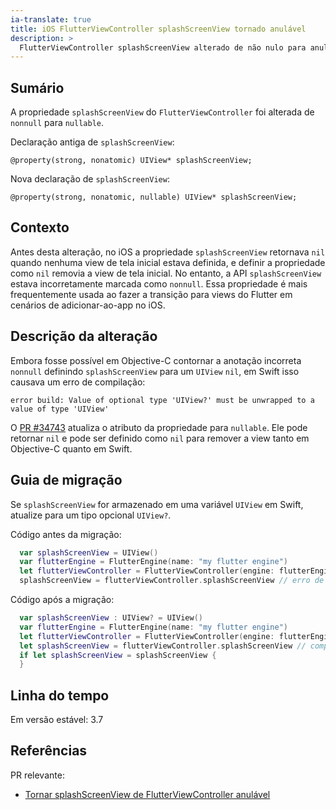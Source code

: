 ```yaml
---
ia-translate: true
title: iOS FlutterViewController splashScreenView tornado anulável
description: >
  FlutterViewController splashScreenView alterado de não nulo para anulável.
---
```


## Sumário

A propriedade `splashScreenView` do `FlutterViewController` foi
alterada de `nonnull` para `nullable`.

Declaração antiga de `splashScreenView`:

```objc
@property(strong, nonatomic) UIView* splashScreenView;
```

Nova declaração de `splashScreenView`:

```objc
@property(strong, nonatomic, nullable) UIView* splashScreenView;
```

## Contexto

Antes desta alteração, no iOS a propriedade `splashScreenView` retornava `nil`
quando nenhuma view de tela inicial estava definida, e
definir a propriedade como `nil` removia a view de tela inicial.
No entanto, a API `splashScreenView` estava incorretamente marcada como `nonnull`.
Essa propriedade é mais frequentemente usada ao fazer a transição para
views do Flutter em cenários de adicionar-ao-app no iOS.

## Descrição da alteração

Embora fosse possível em Objective-C contornar a
anotação incorreta `nonnull` definindo `splashScreenView` para
um `UIView` `nil`, em Swift isso causava um erro de compilação:

```plaintext
error build: Value of optional type 'UIView?' must be unwrapped to a value of type 'UIView'
```

O [PR #34743][] atualiza o atributo da propriedade para `nullable`.
Ele pode retornar `nil` e pode ser definido como `nil` para
remover a view tanto em Objective-C quanto em Swift.

## Guia de migração

Se `splashScreenView` for armazenado em uma variável `UIView` em Swift,
atualize para um tipo opcional `UIView?`.

Código antes da migração:

```swift
  var splashScreenView = UIView()
  var flutterEngine = FlutterEngine(name: "my flutter engine")
  let flutterViewController = FlutterViewController(engine: flutterEngine, nibName: nil, bundle: nil)
  splashScreenView = flutterViewController.splashScreenView // erro de compilação: Value of optional type 'UIView?' must be unwrapped to a value of type 'UIView'
```

Código após a migração:

```swift
  var splashScreenView : UIView? = UIView()
  var flutterEngine = FlutterEngine(name: "my flutter engine")
  let flutterViewController = FlutterViewController(engine: flutterEngine, nibName: nil, bundle: nil)
  let splashScreenView = flutterViewController.splashScreenView // compila com sucesso
  if let splashScreenView = splashScreenView {
  }
```

## Linha do tempo

Em versão estável: 3.7

## Referências

PR relevante:

* [Tornar splashScreenView de FlutterViewController anulável][]

[Tornar splashScreenView de FlutterViewController anulável]: {{site.repo.engine}}/pull/34743
[PR #34743]: {{site.repo.engine}}/pull/34743
